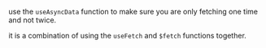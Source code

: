 use the `useAsyncData` function to make sure you are only fetching one time and not twice.

it is a combination of using the `useFetch` and `$fetch` functions together.